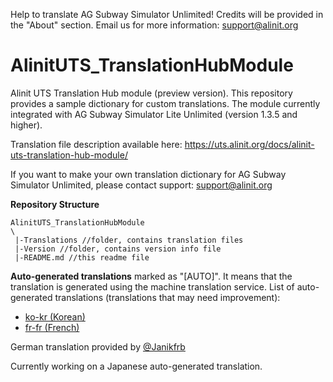 Help to translate AG Subway Simulator Unlimited! Credits will be provided in the "About" section. Email us for more information: support@alinit.org

# AlinitUTS_TranslationHubModule
Alinit UTS Translation Hub module (preview version). This repository provides a sample dictionary for custom translations.
The module currently integrated with AG Subway Simulator Lite Unlimited (version 1.3.5 and higher).

Translation file description available here: https://uts.alinit.org/docs/alinit-uts-translation-hub-module/

If you want to make your own translation dictionary for AG Subway Simulator Unlimited, please contact support: support@alinit.org

**Repository Structure**
```
AlinitUTS_TranslationHubModule
\
 |-Translations //folder, contains translation files 
 |-Version //folder, contains version info file
 |-README.md //this readme file
```


**Auto-generated translations** marked as "[AUTO]". It means that the translation is generated using the machine translation service.
List of auto-generated translations (translations that may need improvement):

- [ko-kr (Korean)](https://github.com/nitro577/AlinitUTS_TranslationHubModule/blob/main/Translations/ko-kr.utsdata)
- [fr-fr (French)](https://github.com/nitro577/AlinitUTS_TranslationHubModule/blob/main/Translations/fr-fr.utsdata)

German translation provided by [@Janikfrb](https://github.com/Janikfrb)

Currently working on a Japanese auto-generated translation.
